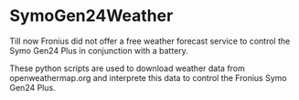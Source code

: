 # SymoGen24Weather

Till now Fronius did not offer a free weather forecast service to control the Symo Gen24 Plus in conjunction with a battery. 

These python scripts are used to download weather data from openweathermap.org and interprete this data to control the Fronius Symo Gen24 Plus.
